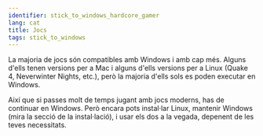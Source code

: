```yaml
---
identifier: stick_to_windows_hardcore_gamer
lang: cat
title: Jocs
tags: stick_to_windows
---
```


La majoria de jocs són compatibles amb Windows i amb cap més. Alguns d'ells tenen versions per a Mac i alguns d'ells versions per a Linux (Quake 4, Neverwinter Nights, etc.), però la majoria d'ells sols es poden executar en Windows.

Així que si passes molt de temps jugant amb jocs moderns, has de continuar en Windows. Però encara pots instal·lar Linux, mantenir Windows (mira la secció de la instal·lació), i usar els dos a la vegada, depenent de les teves necessitats.

